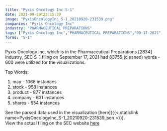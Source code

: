 ```yaml
---
title: "Pyxis Oncology Inc S-1"
date: 2021-09-20T23:15:39
image: "PyxisOncologyInc_S-1_20210920-231539.png"
companies: "Pyxis Oncology Inc"
industry: "PHARMACEUTICAL PREPARATIONS"
tags: ["Pyxis Oncology Inc","PHARMACEUTICAL PREPARATIONS","09-17-2021","S-1"]
forms: "S-1"
---
```

Pyxis Oncology Inc, which is in the Pharmaceutical Preparations [2834] industry, SEC S-1 filing on September 17, 2021 had 83755 (cleaned) words - 600 were utilized for the visualizations.

Top Words:
1. may - 1068 instances
2. stock - 958 instances
3. product - 877 instances
4. company - 631 instances
5. shares - 554 instances


See the parsed data used in the visualization [here]({{< staticlink name=PyxisOncologyInc_S-1_20210920-231539.json >}}).  
View the actual filing on the SEC website [here](https://www.sec.gov/Archives/edgar/data/1782223/0001193125-21-276227.txt)